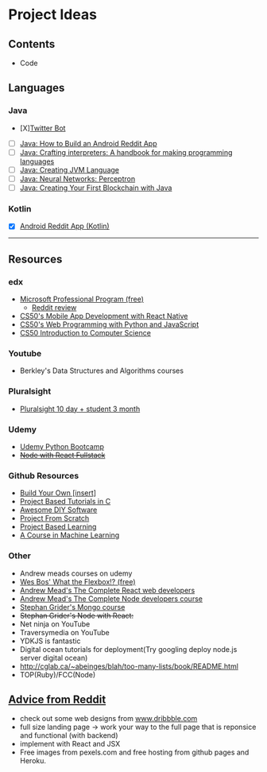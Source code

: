 # Project Ideas

## Contents
* Code

## Languages

### Java
* [X][Twitter Bot](https://github.com/tibbsm/JavaTwitterBot)
* [ ] [Java: How to Build an Android Reddit App](https://www.youtube.com/playlist?list=PLgCYzUzKIBE9HUJU-upNvl3TRVAo9W47y)
* [ ] [Java: Crafting interpreters: A handbook for making programming languages](http://www.craftinginterpreters.com/)
* [ ] [Java: Creating JVM Language](http://jakubdziworski.github.io/categories.html#Enkel-ref)
* [ ] [Java: Neural Networks: Perceptron](https://www.youtube.com/watch?v=ntKn5TPHHAk&feature=youtu.be)
* [ ] [Java: Creating Your First Blockchain with Java](https://medium.com/programmers-blockchain/create-simple-blockchain-java-tutorial-from-scratch-6eeed3cb03fa)

### Kotlin
* [x] [Android Reddit App (Kotlin)](https://android.jlelse.eu/learn-kotlin-while-developing-an-android-app-introduction-567e21ff9664)
***

## Resources
### edx
* [Microsoft Professional Program (free)](https://www.edx.org/microsoft-professional-program-entry-level-software)
  * [Reddit review](https://www.reddit.com/r/cscareerquestions/comments/8lligp/after_about_a_week_or_two_of_job_searching_i_just)
* [CS50's Mobile App Development with React Native](https://www.edx.org/course/cs50s-mobile-app-development-with-react-native-mobile?utm_source=email&utm_medium=partner-marketing&utm_content=email-harvardx-cs50&utm_campaign=harvardx)
* [CS50's Web Programming with Python and JavaScript](https://www.edx.org/course/cs50s-web-programming-with-python-and-javascript-web)
* [CS50 Introduction to Computer Science](https://www.edx.org/course/cs50s-introduction-computer-science-harvardx-cs50x)

### Youtube
* Berkley's Data Structures and Algorithms courses

### Pluralsight
* [Pluralsight 10 day + student 3 month](https://my.visualstudio.com/Benefits?wt.mc_id=o~msft~vscom~devessentials-hero~mt689&campaign=o~msft~vscom~devessentials-hero~mt689)

### Udemy
* [Udemy Python Bootcamp](https://www.udemy.com/python-for-data-structures-algorithms-and-interviews/learn/v4/content)
* ~~[Node with React Fullstack](https://www.udemy.com/node-with-react-fullstack-web-development/)~~

### Github Resources
* [Build Your Own [insert]](https://github.com/danistefanovic/build-your-own-x#build-your-own-game)
* [Project Based Tutorials in C](https://github.com/rby90/Project-Based-Tutorials-in-C)
* [Awesome DIY Software](https://github.com/cweagans/awesome-diy-software)
* [Project From Scratch](https://github.com/AlgoryL/Projects-from-Scratch)
* [Project Based Learning](https://github.com/tuvtran/project-based-learning)
* [A Course in Machine Learning](http://ciml.info/?utm_source=hackernewsletter&utm_medium=email&utm_term=data)

### Other
* Andrew meads courses on udemy
* [Wes Bos' What the Flexbox!? (free)](https://flexbox.io/)
* [Andrew Mead's The Complete React web developers]()
* [Andrew Mead's The Complete Node developers course]()
* [Stephan Grider's Mongo course]()
* ~~Stephan Grider's Node with React:~~
* Net ninja on YouTube
* Traversymedia on YouTube
* YDKJS is fantastic
* Digital ocean tutorials for deployment(Try googling deploy node.js server digital ocean)
* http://cglab.ca/~abeinges/blah/too-many-lists/book/README.html
* TOP(Ruby)/FCC(Node)

## [Advice from Reddit](https://www.reddit.com/r/learnprogramming/comments/7srdqb/udemy_recommendations/)
* check out some web designs from www.dribbble.com
* full size landing page -> work your way to the full page that is reponsice and functional (with backend)
* implement with React and JSX
* Free images from pexels.com and free hosting from github pages and Heroku.

